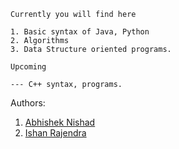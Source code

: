 

    Currently you will find here

    1. Basic syntax of Java, Python
    2. Algorithms
    3. Data Structure oriented programs. 

    Upcoming 

    --- C++ syntax, programs.


Authors:

1. [Abhishek Nishad](https://github.com/abhishek-nishad)
2. [Ishan Rajendra](https://github.com/ishan-samuel)

